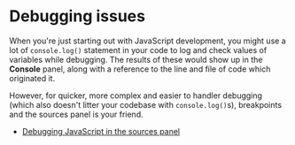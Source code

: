 # Debugging issues

When you're just starting out with JavaScript development, you might use a lot of `console.log()` statement in your code to log and check values of variables while debugging. The results of these would show up in the **Console** panel, along with a reference to the line and file of code which originated it.

However, for quicker, more complex and easier to handler debugging (which also doesn't litter your codebase with `console.log()`s), breakpoints and the sources panel is your friend.

- [Debugging JavaScript in the sources panel](https://developer.chrome.com/docs/devtools/javascript/)
